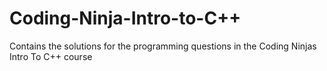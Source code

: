 # Coding-Ninja-Intro-to-C++
Contains the solutions for the programming questions in the Coding Ninjas Intro To C++ course 
